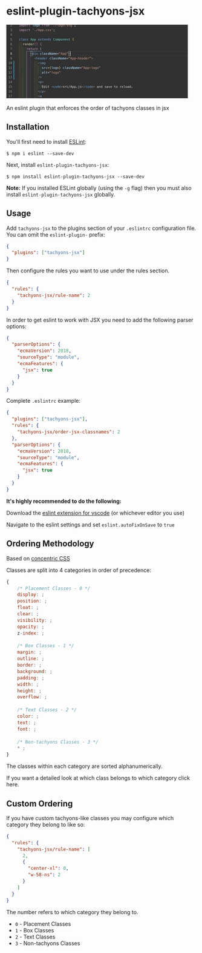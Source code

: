 # eslint-plugin-tachyons-jsx

![](demo.gif)

An eslint plugin that enforces the order of tachyons classes in jsx

## Installation

You'll first need to install [ESLint](http://eslint.org):

```
$ npm i eslint --save-dev
```

Next, install `eslint-plugin-tachyons-jsx`:

```
$ npm install eslint-plugin-tachyons-jsx --save-dev
```

**Note:** If you installed ESLint globally (using the `-g` flag) then you must also install `eslint-plugin-tachyons-jsx` globally.

## Usage

Add `tachyons-jsx` to the plugins section of your `.eslintrc` configuration file. You can omit the `eslint-plugin-` prefix:

```json
{
  "plugins": ["tachyons-jsx"]
}
```

Then configure the rules you want to use under the rules section.

```json
{
  "rules": {
    "tachyons-jsx/rule-name": 2
  }
}
```

In order to get eslint to work with JSX you need to add the following parser options:

```json
{
  "parserOptions": {
    "ecmaVersion": 2018,
    "sourceType": "module",
    "ecmaFeatures": {
      "jsx": true
    }
  }
}
```

Complete `.eslintrc` example:

```json
{
  "plugins": ["tachyons-jsx"],
  "rules": {
    "tachyons-jsx/order-jsx-classnames": 2
  },
  "parserOptions": {
    "ecmaVersion": 2018,
    "sourceType": "module",
    "ecmaFeatures": {
      "jsx": true
    }
  }
}
```

**It's highly recommended to do the following:**

Download the [eslint extension for vscode](https://marketplace.visualstudio.com/items?itemName=dbaeumer.vscode-eslint) (or whichever editor you use)

Navigate to the eslint settings and set `eslint.autoFixOnSave` to `true`

## Ordering Methodology

Based on [concentric CSS](https://rhodesmill.org/brandon/2011/concentric-css/)

Classes are split into 4 categories in order of precedence:

```javascript
{
    /* Placement Classes - 0 */
    display: ;
    position: ;
    float: ;
    clear: ;
    visibility: ;
    opacity: ;
    z-index: ;

    /* Box Classes - 1 */
    margin: ;
    outline: ;
    border: ;
    background: ;
    padding: ;
    width: ;
    height: ;
    overflow: ;

    /* Text Classes - 2 */
    color: ;
    text: ;
    font: ;

    /* Non-tachyons Classes - 3 */
    * ;
}
```

The classes within each category are sorted alphanumerically.

If you want a detailed look at which class belongs to which category click here.

## Custom Ordering

If you have custom tachyons-like classes you may configure which category they belong to like so:

```json
{
  "rules": {
    "tachyons-jsx/rule-name": [
      2,
      {
        "center-xl": 0,
        "w-58-ns": 2
      }
    ]
  }
}
```

The number refers to which category they belong to.

- `0` - Placement Classes
- `1` - Box Classes
- `2` - Text Classes
- `3` - Non-tachyons Classes
